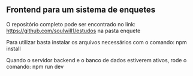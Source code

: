 ## Frontend para um sistema de enquetes
O repositório completo pode ser encontrado no link: https://github.com/soulwill1/estudos na pasta enquete

Para utilizar basta instalar os arquivos necessários com o comando:
npm install

Quando o servidor backend e o banco de dados estiverem ativos, rode o comando:
npm run dev

